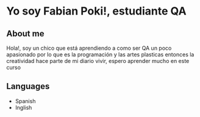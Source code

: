 # Yo soy Fabian Poki!, estudiante QA

## About me
Hola!, soy un chico que está aprendiendo a como ser QA un poco apasionado por lo que es la programación y las artes plasticas entonces la creatividad hace parte de mi diario vivir, espero aprender mucho en este curso

## Languages
- Spanish
- Inglish
